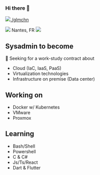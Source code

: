### Hi there 👋

<a href="https://twitter.com/glmchn" target="_blank"><img src="https://img.icons8.com/fluent/32/000000/twitter.png"/> /glmchn</a>

<img src="https://img.icons8.com/office/32/000000/worldwide-location.png"/> Nantes, FR <img src="https://img.icons8.com/office/16/000000/france.png"/>

## Sysadmin to become
🔭 Seeking for a work-study contract about
- Cloud (IaC, IaaS, PaaS)
- Virtualization technologies
- Infrastructure on premise (Data center)

## Working on
- Docker w/ Kubernetes
- VMware
- Proxmox

## Learning
- Bash/Shell
- Powershell
- C & C#
- Js/Ts/React
- Dart & Flutter

<!--
**gchamort/gchamort** is a ✨ _special_ ✨ repository because its `README.md` (this file) appears on your GitHub profile.

Here are some ideas to get you started:

- 🔭 I’m currently working on ...
- 🌱 I’m currently learning ...
- 👯 I’m looking to collaborate on ...
- 🤔 I’m looking for help with ...
- 💬 Ask me about ...
- 📫 How to reach me: ...
- 😄 Pronouns: ...
- ⚡ Fun fact: ...
-->
